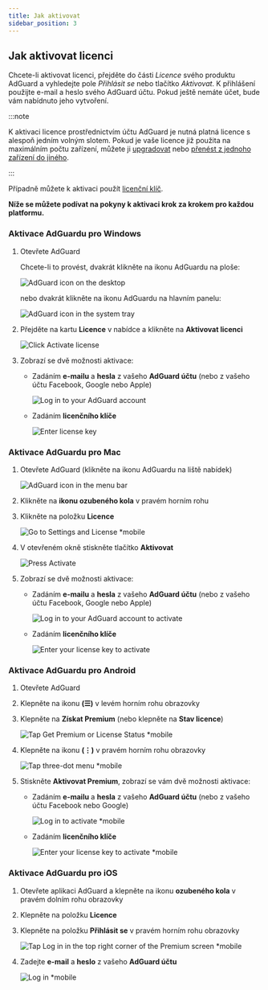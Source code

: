 ```yaml
---
title: Jak aktivovat
sidebar_position: 3
---
```


## Jak aktivovat licenci

Chcete-li aktivovat licenci, přejděte do části *Licence* svého produktu AdGuard a vyhledejte pole *Přihlásit se* nebo tlačítko *Aktivovat*. K přihlášení použijte e-mail a heslo svého AdGuard účtu. Pokud ještě nemáte účet, bude vám nabídnuto jeho vytvoření.

:::note

K aktivaci licence prostřednictvím účtu AdGuard je nutná platná licence s alespoň jedním volným slotem. Pokud je vaše licence již použita na maximálním počtu zařízení, můžete ji [upgradovat](../payment-options#upgrade) nebo [přenést z jednoho zařízení do jiného](../transfer).

:::

Případně můžete k aktivaci použít [licenční klíč](../what-is#license-key).

**Níže se můžete podívat na pokyny k aktivaci krok za krokem pro každou platformu.**

### Aktivace AdGuardu pro Windows

1. Otevřete AdGuard

    Chcete-li to provést, dvakrát klikněte na ikonu AdGuardu na ploše:

    ![AdGuard icon on the desktop](https://cdn.adtidy.org/public/Adguard/kb/newscreenshots/En/General/windowsEn.png)

    nebo dvakrát klikněte na ikonu AdGuardu na hlavním panelu:

    ![AdGuard icon in the system tray](https://cdn.adtidy.org/public/Adguard/kb/newscreenshots/En/General/windows2En.png)

1. Přejděte na kartu **Licence** v nabídce a klikněte na **Aktivovat licenci**

    ![Click Activate license](https://cdn.adtidy.org/public/Adguard/kb/newscreenshots/En/General/windowslicense1en.png)

1. Zobrazí se dvě možnosti aktivace:

    - Zadáním **e-mailu** a **hesla** z vašeho **AdGuard účtu** (nebo z vašeho účtu Facebook, Google nebo Apple)

        ![Log in to your AdGuard account](https://cdn.adtidy.org/public/Adguard/kb/newscreenshots/En/General/windowslicense2en.png)

    - Zadáním **licenčního klíče**

        ![Enter license key](https://cdn.adtidy.org/public/Adguard/kb/newscreenshots/En/General/windowslicense3en.png)

### Aktivace AdGuardu pro Mac

1. Otevřete AdGuard (klikněte na ikonu AdGuardu na liště nabídek)

    ![AdGuard icon in the menu bar](https://cdn.adtidy.org/public/Adguard/kb/newscreenshots/Ja/General/mac1.png)

1. Klikněte na **ikonu ozubeného kola** v pravém horním rohu

1. Klikněte na položku **Licence**

    ![Go to Settings and License *mobile](https://cdn.adtidy.org/public/Adguard/kb/newscreenshots/En/General/macEn.png)

1. V otevřeném okně stiskněte tlačítko **Aktivovat**

    ![Press Activate](https://cdn.adtidy.org/public/Adguard/kb/newscreenshots/En/General/maclicenseen1.png)

1. Zobrazí se dvě možnosti aktivace:

    - Zadáním **e-mailu** a **hesla** z vašeho **AdGuard účtu** (nebo z vašeho účtu Facebook, Google nebo Apple)

        ![Log in to your AdGuard account to activate](https://cdn.adtidy.org/public/Adguard/kb/newscreenshots/En/General/maclicenseen2.png)

    - Zadáním **licenčního klíče**

        ![Enter your license key to activate](https://cdn.adtidy.org/public/Adguard/kb/newscreenshots/En/General/maclicenseen3.png)

### Aktivace AdGuardu pro Android

1. Otevřete AdGuard

1. Klepněte na ikonu **(☰)** v levém horním rohu obrazovky

1. Klepněte na **Získat Premium** (nebo klepněte na **Stav licence**)

    ![Tap Get Premium or License Status *mobile](https://cdn.adtidy.org/public/Adguard/kb/newscreenshots/En/General/androidlicense1en.png)

1. Klepněte na ikonu **(⋮)** v pravém horním rohu obrazovky

    ![Tap three-dot menu *mobile](https://cdn.adtidy.org/public/Adguard/kb/newscreenshots/En/General/android2En.png)

1. Stiskněte **Aktivovat Premium**, zobrazí se vám dvě možnosti aktivace:

    - Zadáním **e-mailu** a **hesla** z vašeho **AdGuard účtu** (nebo z vašeho účtu Facebook nebo Google)

        ![Log in to activate *mobile](https://cdn.adtidy.org/public/Adguard/kb/newscreenshots/En/General/androidlicense2en.png)

    - Zadáním **licenčního klíče**

        ![Enter your license key to activate *mobile](https://cdn.adtidy.org/public/Adguard/kb/newscreenshots/En/General/androidlicense3en.png)

### Aktivace AdGuardu pro iOS

1. Otevřete aplikaci AdGuard a klepněte na ikonu **ozubeného kola** v pravém dolním rohu obrazovky

1. Klepněte na položku **Licence**

1. Klepněte na položku **Přihlásit se** v pravém horním rohu obrazovky

    ![Tap Log in in the top right corner of the Premium screen *mobile](https://cdn.adtidy.org/content/kb/ad_blocker/iOS/ioslicense1en.png)

1. Zadejte **e-mail** a **heslo** z vašeho **AdGuard účtu**

    ![Log in *mobile](https://cdn.adtidy.org/content/kb/ad_blocker/iOS/ioslicense2en.png)
